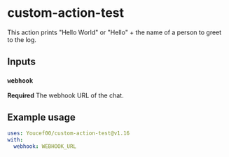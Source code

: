 # custom-action-test

This action prints "Hello World" or "Hello" + the name of a person to greet to the log.

## Inputs

### `webhook`

**Required** The webhook URL of the chat.

## Example usage

```yaml
uses: Youcef00/custom-action-test@v1.16
with:
  webhook: WEBHOOK_URL
```